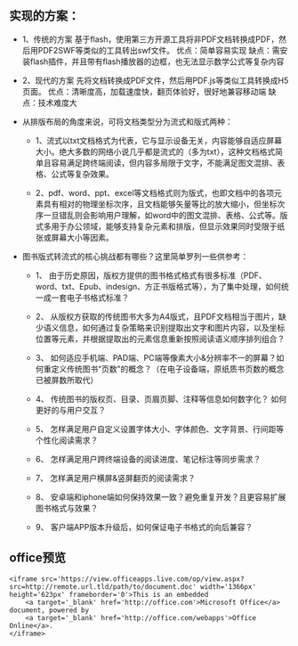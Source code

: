 ## 实现的方案：

- 1、传统的方案
    基于flash，使用第三方开源工具将非PDF文档转换成PDF，然后用PDF2SWF等类似的工具转出swf文件。
    优点：简单容易实现
    缺点：需安装flash插件，并且带有flash播放器的边框，也无法显示数学公式等复杂内容

- 2、现代的方案
    先将文档转换成PDF文件，然后用PDF.js等类似工具转换成H5页面。
    优点：清晰度高，加载速度快，翻页体验好，很好地兼容移动端
    缺点：技术难度大


- 从排版布局的角度来说，可将文档类型分为流式和版式两种：

    + 1、流式以txt文档格式为代表，它与显示设备无关，内容能够自适应屏幕大小。绝大多数的网络小说几乎都是流式的（多为txt），这种文档格式简单且容易满足跨终端阅读，但内容多局限于文字，不能满足图文混排、表格、公式等复杂效果。

    + 2、pdf、word、ppt、excel等文档格式则为版式，也即文档中的各项元素具有相对的物理坐标次序，且文档能够矢量等比的放大缩小，但坐标次序一旦错乱则会影响用户理解，如word中的图文混排、表格、公式等。版式多用于办公领域，能够支持复杂元素和排版，但显示效果同时受限于纸张或屏幕大小等因素。


- 图书版式转流式的核心挑战都有哪些？这里简单罗列一些供参考：

    +  1、 由于历史原因，版权方提供的图书格式格式有很多标准（PDF、word、txt、Epub、indesign、方正书版格式等），为了集中处理，如何统一成一套电子书格式标准？

    +  2、 从版权方获取的传统图书大多为A4版式，且PDF文档相当于图片，缺少语义信息，如何通过复杂策略来识别提取出文字和图片内容，以及坐标位置等元素，并根据提取出的元素信息重新按照阅读语义顺序排列组合？

    +  3、 如何适应手机端、PAD端、PC端等像素大小&分辨率不一的屏幕？如何重定义传统图书“页数”的概念？（在电子设备端，原纸质书页数的概念已被屏数所取代）

    +  4、 传统图书的版权页、目录、页眉页脚、注释等信息如何数字化？ 如何更好的与用户交互？

    +  5、 怎样满足用户自定义设置字体大小、字体颜色、文字背景、行间距等个性化阅读需求？

    +  6、 怎样满足用户跨终端设备的阅读进度、笔记标注等同步需求？

    +  7、 怎样满足用户横屏&竖屏翻页的阅读需求？

    +  8、 安卓端和iphone端如何保持效果一致？避免重复开发？且更容易扩展图书格式与效果？

    * 9、 客户端APP版本升级后，如何保证电子书格式的向后兼容？


## office预览

```
<iframe src='https://view.officeapps.live.com/op/view.aspx?src=http://remote.url.tld/path/to/document.doc' width='1366px' height='623px' frameborder='0'>This is an embedded
    <a target='_blank' href='http://office.com'>Microsoft Office</a> document, powered by
    <a target='_blank' href='http://office.com/webapps'>Office Online</a>.
</iframe>
```
